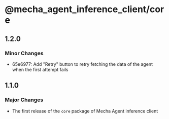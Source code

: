 # @mecha_agent_inference_client/core

## 1.2.0

### Minor Changes

- 65e6977: Add "Retry" button to retry fetching the data of the agent when the first attempt fails

## 1.1.0

### Major Changes

- The first release of the `core` package of Mecha Agent inference client
